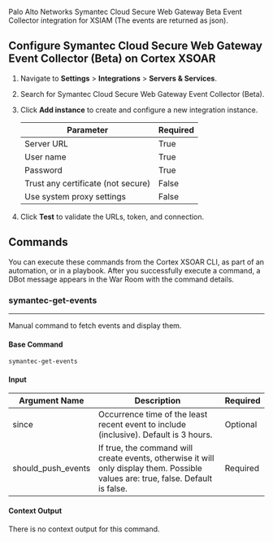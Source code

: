 Palo Alto Networks Symantec Cloud Secure Web Gateway Beta Event Collector integration for XSIAM (The events are returned as json).

## Configure Symantec Cloud Secure Web Gateway Event Collector (Beta) on Cortex XSOAR

1. Navigate to **Settings** > **Integrations** > **Servers & Services**.
2. Search for Symantec Cloud Secure Web Gateway Event Collector (Beta).
3. Click **Add instance** to create and configure a new integration instance.

    | **Parameter** | **Required** |
    | --- | --- |
    | Server URL | True |
    | User name | True |
    | Password | True |
    | Trust any certificate (not secure) | False |
    | Use system proxy settings | False |

4. Click **Test** to validate the URLs, token, and connection.

## Commands

You can execute these commands from the Cortex XSOAR CLI, as part of an automation, or in a playbook.
After you successfully execute a command, a DBot message appears in the War Room with the command details.

### symantec-get-events

***
Manual command to fetch events and display them.

#### Base Command

`symantec-get-events`

#### Input

| **Argument Name** | **Description** | **Required** |
| --- | --- | --- |
| since | Occurrence time of the least recent event to include (inclusive). Default is 3 hours. | Optional | 
| should_push_events | If true, the command will create events, otherwise it will only display them. Possible values are: true, false. Default is false. | Required | 

#### Context Output

There is no context output for this command.
